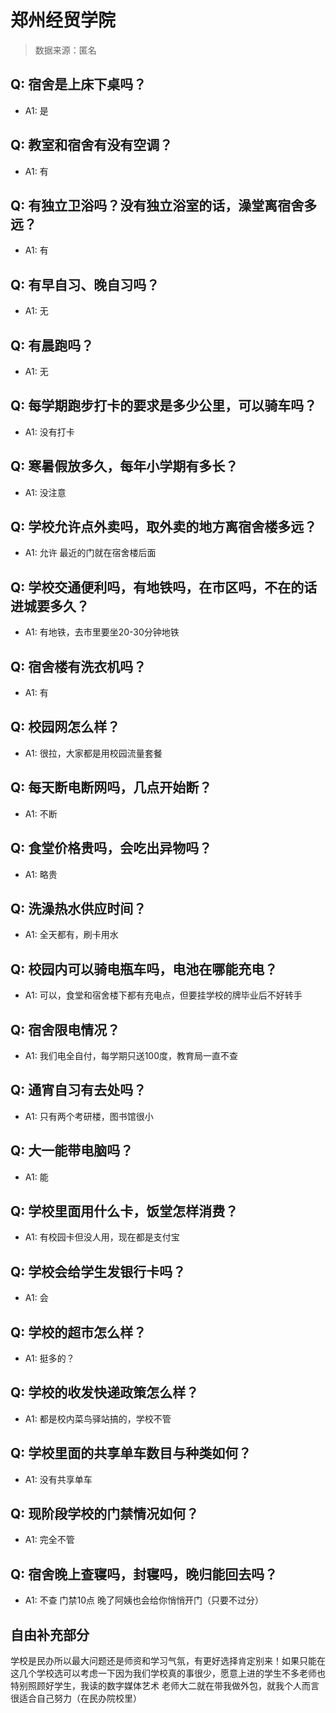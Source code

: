 # 郑州经贸学院

> 数据来源：匿名

## Q: 宿舍是上床下桌吗？

- A1: 是

## Q: 教室和宿舍有没有空调？

- A1: 有

## Q: 有独立卫浴吗？没有独立浴室的话，澡堂离宿舍多远？

- A1: 有

## Q: 有早自习、晚自习吗？

- A1: 无

## Q: 有晨跑吗？

- A1: 无

## Q: 每学期跑步打卡的要求是多少公里，可以骑车吗？

- A1: 没有打卡

## Q: 寒暑假放多久，每年小学期有多长？

- A1: 没注意

## Q: 学校允许点外卖吗，取外卖的地方离宿舍楼多远？

- A1: 允许 最近的门就在宿舍楼后面

## Q: 学校交通便利吗，有地铁吗，在市区吗，不在的话进城要多久？

- A1: 有地铁，去市里要坐20-30分钟地铁

## Q: 宿舍楼有洗衣机吗？

- A1: 有

## Q: 校园网怎么样？

- A1: 很拉，大家都是用校园流量套餐

## Q: 每天断电断网吗，几点开始断？

- A1: 不断

## Q: 食堂价格贵吗，会吃出异物吗？

- A1: 略贵

## Q: 洗澡热水供应时间？

- A1: 全天都有，刷卡用水

## Q: 校园内可以骑电瓶车吗，电池在哪能充电？

- A1: 可以，食堂和宿舍楼下都有充电点，但要挂学校的牌毕业后不好转手

## Q: 宿舍限电情况？

- A1: 我们电全自付，每学期只送100度，教育局一直不查

## Q: 通宵自习有去处吗？

- A1: 只有两个考研楼，图书馆很小

## Q: 大一能带电脑吗？

- A1: 能

## Q: 学校里面用什么卡，饭堂怎样消费？

- A1: 有校园卡但没人用，现在都是支付宝

## Q: 学校会给学生发银行卡吗？

- A1: 会

## Q: 学校的超市怎么样？

- A1: 挺多的？

## Q: 学校的收发快递政策怎么样？

- A1: 都是校内菜鸟驿站搞的，学校不管

## Q: 学校里面的共享单车数目与种类如何？

- A1: 没有共享单车

## Q: 现阶段学校的门禁情况如何？

- A1: 完全不管

## Q: 宿舍晚上查寝吗，封寝吗，晚归能回去吗？

- A1: 不查 门禁10点 晚了阿姨也会给你悄悄开门（只要不过分）

## 自由补充部分

学校是民办所以最大问题还是师资和学习气氛，有更好选择肯定别来！如果只能在这几个学校选可以考虑一下因为我们学校真的事很少，愿意上进的学生不多老师也特别照顾好学生，我读的数字媒体艺术 老师大二就在带我做外包，就我个人而言很适合自己努力（在民办院校里）